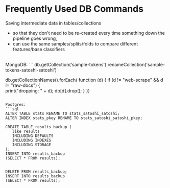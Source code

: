 # Frequently Used DB Commands

Saving intermediate data in tables/collections
* so that they don't need to be re-created every time something down the pipeline goes wrong,
* can use the same samples/splits/folds to compare different features/base classifiers

<br>
MongoDB:
```
db.getCollection('sample-tokens').renameCollection('sample-tokens-satoshi-satoshi')


db.getCollectionNames().forEach( function (d) {
  if (d != "web-scrape" && d != "raw-docs") {  
        print("dropping: " + d);
        db[d].drop();
  }
})
```

Postgres:
```sql
ALTER TABLE stats RENAME TO stats_satoshi_satoshi;
ALTER INDEX stats_pkey RENAME TO stats_satoshi_satoshi_pkey;

CREATE TABLE results_backup (
   like results
   INCLUDING DEFAULTS  
   INCLUDING INDEXES
   INCLUDING STORAGE
);
INSERT INTO results_backup
(SELECT * FROM results);


DELETE FROM results_backup;
INSERT INTO results_backup
(SELECT * FROM results);
```

